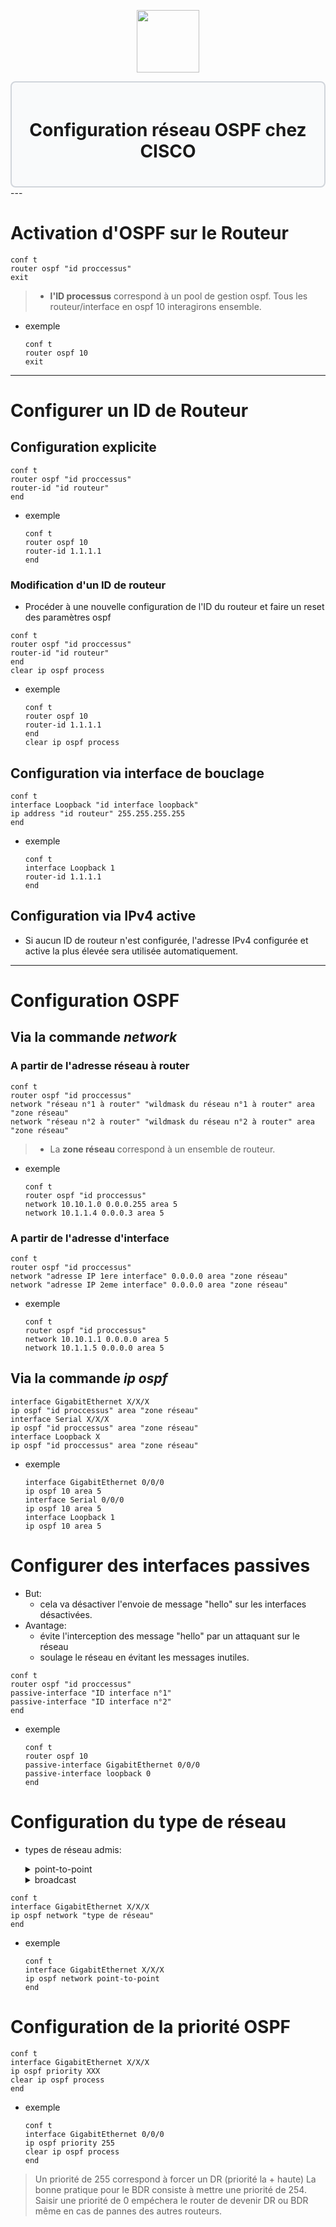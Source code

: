 <div align="center">
  <p align="center">
    <a href="#">
      <img src="https://cdn.iconscout.com/icon/free/png-512/free-cisco-logo-icon-download-in-svg-png-gif-file-formats--anyconnect-brand-logos-pack-icons-1579764.png?f=webp&w=256" height="100px" />
    </a>
  </p>
</div>
<div style="border: 2px solid #d1d5db; padding: 20px; border-radius: 8px; background-color: #f9fafb;">
  <h1 align="center">Configuration réseau OSPF chez CISCO</h1>
</div>
---

#  Activation d'OSPF sur le Routeur
```ios
conf t
router ospf "id proccessus"
exit
```
>- **l'ID processus** correspond à un pool de gestion ospf. Tous les routeur/interface en ospf 10 interagirons ensemble.
- exemple
    ```ios
    conf t
    router ospf 10
    exit
    ```
---
# Configurer un ID de Routeur
## Configuration explicite
```ios
conf t
router ospf "id proccessus"
router-id "id routeur"
end
```
- exemple
    ```ios
    conf t
    router ospf 10
    router-id 1.1.1.1
    end
    ```
### Modification d'un ID de routeur
- Procéder à une nouvelle configuration de l'ID du routeur et faire un reset des paramètres ospf
```ios
conf t
router ospf "id proccessus"
router-id "id routeur"
end
clear ip ospf process
```
- exemple
    ```ios
    conf t
    router ospf 10
    router-id 1.1.1.1
    end
    clear ip ospf process
    ```
## Configuration via interface de bouclage
```ios
conf t
interface Loopback "id interface loopback"
ip address "id routeur" 255.255.255.255
end
```
- exemple
    ```ios
    conf t
    interface Loopback 1
    router-id 1.1.1.1
    end
    ```
## Configuration via IPv4 active
- Si aucun ID de routeur n'est configurée, l'adresse IPv4 configurée et active la plus élevée sera utilisée automatiquement.
---
# Configuration OSPF
## Via la commande *network*
### A partir de l'adresse réseau à router
```ios
conf t
router ospf "id proccessus"
network "réseau n°1 à router" "wildmask du réseau n°1 à router" area "zone réseau"
network "réseau n°2 à router" "wildmask du réseau n°2 à router" area "zone réseau"
```
>- La **zone réseau** correspond à un ensemble de routeur.
- exemple
    ```ios
    conf t
    router ospf "id proccessus"
    network 10.10.1.0 0.0.0.255 area 5
    network 10.1.1.4 0.0.0.3 area 5
    ```
### A partir de l'adresse d'interface
```ios
conf t
router ospf "id proccessus"
network "adresse IP 1ere interface" 0.0.0.0 area "zone réseau"
network "adresse IP 2eme interface" 0.0.0.0 area "zone réseau"
```
- exemple
    ```ios
    conf t
    router ospf "id proccessus"
    network 10.10.1.1 0.0.0.0 area 5
    network 10.1.1.5 0.0.0.0 area 5
    ```
## Via la commande *ip ospf*
```ios
interface GigabitEthernet X/X/X
ip ospf "id proccessus" area "zone réseau"
interface Serial X/X/X
ip ospf "id proccessus" area "zone réseau"
interface Loopback X
ip ospf "id proccessus" area "zone réseau"
```
- exemple
    ```ios
    interface GigabitEthernet 0/0/0
    ip ospf 10 area 5
    interface Serial 0/0/0
    ip ospf 10 area 5
    interface Loopback 1
    ip ospf 10 area 5
    ```
# Configurer des interfaces passives
- But:
    - cela va désactiver l'envoie de message "hello" sur les interfaces désactivées. 
- Avantage:
    - évite l'interception des message "hello" par un attaquant sur le réseau
    - soulage le réseau en évitant les messages inutiles.
```ios
conf t
router ospf "id proccessus"
passive-interface "ID interface n°1"
passive-interface "ID interface n°2"
end
```
- exemple
    ```ios
    conf t
    router ospf 10
    passive-interface GigabitEthernet 0/0/0
    passive-interface loopback 0
    end
    ```
# Configuration du type de réseau
- types de réseau admis:
    <details>
    <summary>point-to-point</summary>

    - **avantages**:
        - Configuration simple
        - Pas d'élection de routeur désigné (DR) et de routeur de secours (BDR), ce qui réduit la complexité
        - Convergence rapide
    - **inconvénients**:
        - Nécessite une interface dédiée pour chaque liaison, ce qui peut consommer plus de ports
    </details>
    <details>
    <summary>broadcast</summary>
    
    - **avantages**:
        - Nécessite une interface dédiée pour chaque liaison, ce qui peut consommer plus de ports
        - Économie d'adresses IP grâce à l'utilisation d'un segment partagé
    - **inconvénients**:  
        - Élection d'un DR et d'un BDR, ce qui peut ralentir la convergence en cas de changement
        - Sensible aux tempêtes de broadcast si mal configuré 
    </details>
     
```ios
conf t
interface GigabitEthernet X/X/X
ip ospf network "type de réseau"
end
```
- exemple
    ```ios
    conf t
    interface GigabitEthernet X/X/X
    ip ospf network point-to-point
    end
    ```
# Configuration de la priorité OSPF
```ios
conf t
interface GigabitEthernet X/X/X
ip ospf priority XXX
clear ip ospf process
end
```
- exemple
    ```ios
    conf t
    interface GigabitEthernet 0/0/0
    ip ospf priority 255
    clear ip ospf process
    end
    ``` 
>Un priorité de 255 correspond à forcer un DR (priorité la + haute)
La bonne pratique pour le BDR consiste à mettre une priorité de 254.
Saisir une priorité de 0 empéchera le router de devenir DR ou BDR même en cas de pannes des autres routeurs.